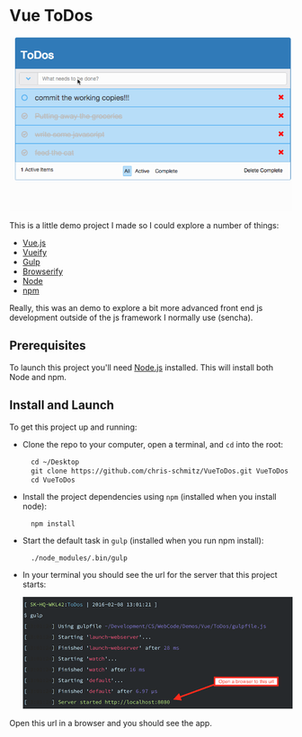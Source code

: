 # Vue ToDos

![](./readmeAttachments/VueToDos.gif)


This is a little demo project I made so I could explore a number of things:

- [Vue.js](http://vuejs.org/)
- [Vueify](https://github.com/vuejs/vueify)
- [Gulp](http://gulpjs.com/)
- [Browserify](http://browserify.org/)
- [Node](https://nodejs.org/)
- [npm](https://www.npmjs.com/)

Really, this was an demo to explore a bit more advanced front end js development outside of the js framework I normally use (sencha).

## Prerequisites

To launch this project you'll need [Node.js](https://nodejs.org/en/download/) installed. This will install both Node and npm.

## Install and Launch

To get this project up and running:

- Clone the repo to your computer, open a terminal, and `cd` into the root:

	    cd ~/Desktop
	    git clone https://github.com/chris-schmitz/VueToDos.git VueToDos
	    cd VueToDos

- Install the project dependencies using `npm` (installed when you install node):

	    npm install

- Start the default task in `gulp` (installed when you run npm install):

    	./node_modules/.bin/gulp

- In your terminal you should see the url for the server that this project starts:

   ![example output of gulp command](./readmeAttachments/RunningDefaultGulpTask.png)


Open this url in a browser and you should see the app.
